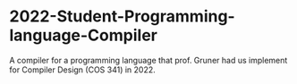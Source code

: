 # 2022-Student-Programming-language-Compiler
A compiler for a programming language that prof. Gruner had us implement for Compiler Design (COS 341) in 2022.
